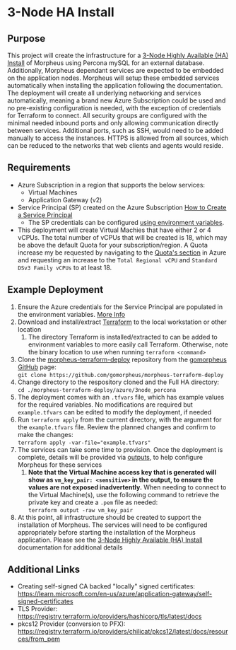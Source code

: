 # 3-Node HA Install

## Purpose

This project will create the infrastructure for a [3-Node Highly Available (HA) Install](https://docs.morpheusdata.com/en/latest/getting_started/installation/distributed/3node/3node.html) of Morpheus using Percona mySQL for an external database.  Additionally, Morpheus dependant services are expected to be embedded on the application nodes.  Morpheus will setup these embedded services automatically when installing the application following the documentation.
The deployment will create all underlying networking and services automatically, meaning a brand new Azure Subscription could be used and no pre-existing
configuration is needed, with the exception of credentials for Terraform to connect.  All security groups are configured with the minimal needed inbound ports
and only allowing communication directly between services.  Additional ports, such as SSH, would need to be added manually to access the instances.  HTTPS is allowed from all sources, which can be reduced to the networks that web clients and agents would reside.

## Requirements

- Azure Subscription in a region that supports the below services:  
  - Virtual Machines
  - Application Gateway (v2)
- Service Principal (SP) created on the Azure Subscription [How to Create a Service Principal](https://learn.microsoft.com/en-us/azure/developer/terraform/get-started-windows-powershell?tabs=bash#create-a-service-principal)
  - The SP credentials can be configured [using environment variables](https://learn.microsoft.com/en-us/azure/developer/terraform/get-started-windows-powershell?tabs=bash#specify-service-principal-credentials-in-environment-variables).
- This deployment will create Virtual Machies that have either 2 or 4 vCPUs.  The total number of vCPUs that will be created is 18, which may be above the default Quota for your subscription/region.  A Quota increase my be requested by navigating to the [Quota's section](https://portal.azure.com/#view/Microsoft_Azure_Capacity/QuotaMenuBlade/~/myQuotas) in Azure and requesting an increase to the `Total Regional vCPU` and `Standard DSv3 Family vCPUs` to at least 18.

## Example Deployment

1. Ensure the Azure credentials for the Service Principal are populated in the environment variables.  [More Info](https://learn.microsoft.com/en-us/azure/developer/terraform/get-started-windows-powershell?tabs=bash#specify-service-principal-credentials-in-environment-variables)
2. Download and install/extract [Terraform](https://www.terraform.io/downloads) to the local workstation or other location
   1. The directory Terraform is installed/extracted to can be added to environment variables to more easily call Terraform.  Otherwise, note the binary location to use when running `terraform <command>`
3. Clone the [morpheus-terraform-deploy](https://github.com/gomorpheus/morpheus-terraform-deploy) repository from the [gomorpheus GitHub](https://github.com/gomorpheus) page:  
`git clone https://github.com/gomorpheus/morpheus-terraform-deploy`
1. Change directory to the respository cloned and the Full HA directory:  
`cd ./morpheus-terraform-deploy/azure/3node_percona`
1. The deployment comes with an `.tfvars` file, which has example values for the required variables.  No modifications are required but `example.tfvars` can be edited to modify the deployment, if needed
2. Run `terraform apply` from the current directory, with the argument for the `example.tfvars` file.  Review the planned changes and confirm to make the changes:  
`terraform apply -var-file="example.tfvars"`
1. The services can take some time to provision.  Once the deployment is complete, details will be provided via [outputs](https://www.terraform.io/language/values/outputs), to help configure Morpheus for these services
   1. **Note that the Virtual Machine access key that is generated will show as `vm_key_pair: <sensitive>` in the output, to ensure the values are not exposed inadvertently.**  When needing to connect to the Virtual Machine(s), use the following command to retrieve the private key and create a `.pem` file as needed:  
   `terraform output -raw vm_key_pair`
2. At this point, all infrastructure should be created to support the installation of Morpheus.  The services will need to be configured appropriately before starting the installation of the Morpheus application.  Please see the [3-Node Highly Available (HA) Install](https://docs.morpheusdata.com/en/latest/getting_started/installation/distributed/3node/3node.html) documentation for additional details

## Additional Links

- Creating self-signed CA backed "locally" signed certificates: \
https://learn.microsoft.com/en-us/azure/application-gateway/self-signed-certificates
- TLS Provider: \
https://registry.terraform.io/providers/hashicorp/tls/latest/docs
- pkcs12 Provider (conversion to PFX): \
https://registry.terraform.io/providers/chilicat/pkcs12/latest/docs/resources/from_pem